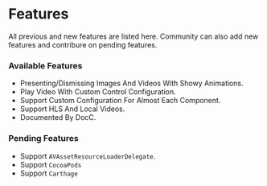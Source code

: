 # Features

All previous and new features are listed here. Community can also add new features and contribure on pending features.


### Available Features

- Presenting/Dismissing Images And Videos With Showy Animations.
- Play Video With Custom Control Configuration.
- Support Custom Configuration For Almost Each Component.
- Support HLS And Local Videos.
- Documented By DocC.

### Pending Features

- Support `AVAssetResourceLoaderDelegate`.
- Support `CocoaPods`
- Support `Carthage`

